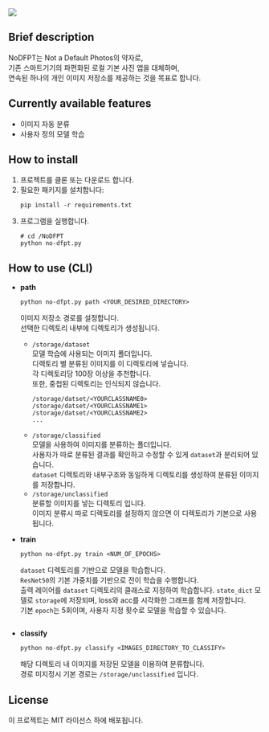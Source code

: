 <img src="https://capsule-render.vercel.app/api?type=transparent&height=300&color=gradient&text=No%20DFPT&section=header&reversal=false&textBg=false&fontColor=ff4a62&desc=Not%20a%20Default%20Photos&descSize=15&animation=fadeIn">

## Brief description
NoDFPT는 Not a Default Photos의 약자로,  
기존 스마트기기의 파편화된 로컬 기본 사진 앱을 대체하며,  
연속된 하나의 개인 이미지 저장소를 제공하는 것을 목표로 합니다.

## Currently available features
- 이미지 자동 분류
- 사용자 정의 모델 학습

## How to install
1. 프로젝트를 클론 또는 다운로드 합니다.
2. 필요한 패키지를 설치합니다:
   ```
   pip install -r requirements.txt
   ```
3. 프로그램을 실행합니다.
   ```
   # cd /NoDFPT
   python no-dfpt.py
   ```

## How to use (CLI)

- **path**
   ```
   python no-dfpt.py path <YOUR_DESIRED_DIRECTORY>
   ```
   이미지 저장소 경로를 설정합니다.  
   선택한 디렉토리 내부에 디렉토리가 생성됩니다.
  - `/storage/dataset`  
  모델 학습에 사용되는 이미지 폴더입니다.  
  디렉토리 별 분류된 이미지를 이 디렉토리에 넣습니다.  
  각 디렉토리당 100장 이상을 추천합니다.  
  또한, 중첩된 디렉토리는 인식되지 않습니다.
     ```
    /storage/datset/<YOURCLASSNAME0>
    /storage/datset/<YOURCLASSNAME1>
    /storage/datset/<YOURCLASSNAME2>
    ...
     ```
  - `/storage/classified`  
  모델을 사용하여 이미지를 분류하는 폴더입니다.  
  사용자가 따로 분류된 결과를 확인하고 수정할 수 있게 `dataset`과 분리되어 있습니다.  
  `dataset` 디렉토리와 내부구조와 동일하게 디렉토리를 생성하여 분류된 이미지를 저장합니다.  
  - `/storage/unclassified`  
  분류할 이미지를 넣는 디렉토리 입니다.  
  이미지 분류시 따로 디렉토리를 설정하지 않으면 이 디렉토리가 기본으로 사용됩니다.
  

- **train**
   ```
  python no-dfpt.py train <NUM_OF_EPOCHS>
   ```
  `dataset` 디렉토리를 기반으로 모델을 학습합니다.  
  `ResNet50`의 기본 가중치를 기반으로 전이 학습을 수행합니다.  
  출력 레이어를 `dataset` 디렉토리의 클래스로 지정하여 학습합니다.
  `state_dict` 모델로 `storage`에 저장되며, loss와 acc를 시각화한 그래프를 함께 저장합니다.  
  기본 `epoch`는 5회이며, 사용자 지정 횟수로 모델을 학습할 수 있습니다.
<img src="">
  

- **classify**
   ```
   python no-dfpt.py classify <IMAGES_DIRECTORY_TO_CLASSIFY>
   ```
  해당 디렉토리 내 이미지를 저장된 모델을 이용하여 분류합니다.  
  경로 미지정시 기본 경로는 `/storage/unclassified` 입니다.



## License
이 프로젝트는 MIT 라이선스 하에 배포됩니다.

